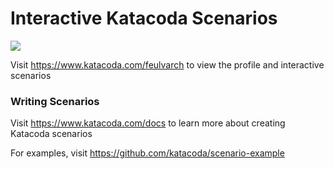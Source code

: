 # Interactive Katacoda Scenarios

[![](http://shields.katacoda.com/katacoda/feulvarch/count.svg)](https://www.katacoda.com/feulvarch "Get your profile on Katacoda.com")

Visit https://www.katacoda.com/feulvarch to view the profile and interactive scenarios

### Writing Scenarios
Visit https://www.katacoda.com/docs to learn more about creating Katacoda scenarios

For examples, visit https://github.com/katacoda/scenario-example

